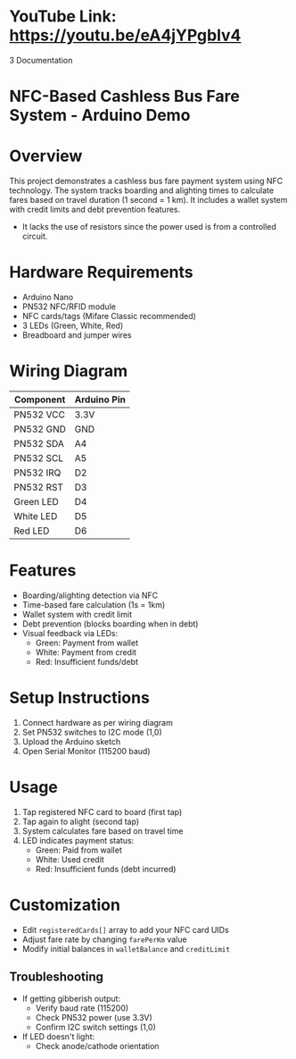 # YouTube Link: https://youtu.be/eA4jYPgblv4

3 Documentation
# NFC-Based Cashless Bus Fare System - Arduino Demo

# Overview
This project demonstrates a cashless bus fare payment system using NFC technology. The system tracks boarding and alighting times to calculate fares based on travel duration (1 second = 1 km). It includes a wallet system with credit limits and debt prevention features.

- It lacks the use of resistors since the power used is from a controlled circuit.

# Hardware Requirements
- Arduino Nano
- PN532 NFC/RFID module
- NFC cards/tags (Mifare Classic recommended)
- 3 LEDs (Green, White, Red)
- Breadboard and jumper wires

# Wiring Diagram
| Component | Arduino Pin |
|-----------|------------|
| PN532 VCC | 3.3V       |
| PN532 GND | GND        |
| PN532 SDA | A4         |
| PN532 SCL | A5         |
| PN532 IRQ | D2         |
| PN532 RST | D3         |
| Green LED | D4         |
| White LED | D5         |
| Red LED   | D6         |

# Features
- Boarding/alighting detection via NFC
- Time-based fare calculation (1s = 1km)
- Wallet system with credit limit
- Debt prevention (blocks boarding when in debt)
- Visual feedback via LEDs:
  - Green: Payment from wallet
  - White: Payment from credit
  - Red: Insufficient funds/debt

# Setup Instructions
1. Connect hardware as per wiring diagram
2. Set PN532 switches to I2C mode (1,0)
3. Upload the Arduino sketch
4. Open Serial Monitor (115200 baud)

# Usage
1. Tap registered NFC card to board (first tap)
2. Tap again to alight (second tap)
3. System calculates fare based on travel time
4. LED indicates payment status:
   - Green: Paid from wallet
   - White: Used credit
   - Red: Insufficient funds (debt incurred)

# Customization
- Edit `registeredCards[]` array to add your NFC card UIDs
- Adjust fare rate by changing `farePerKm` value
- Modify initial balances in `walletBalance` and `creditLimit`

## Troubleshooting
- If getting gibberish output:
  - Verify baud rate (115200)
  - Check PN532 power (use 3.3V)
  - Confirm I2C switch settings (1,0)
- If LED doesn't light:
  - Check anode/cathode orientation
